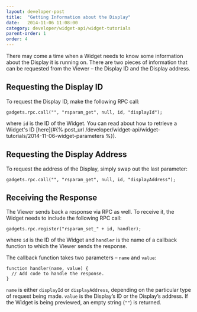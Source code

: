 ```yaml
---
layout: developer-post
title:  "Getting Information about the Display"
date:   2014-11-06 11:08:00
category: developer/widget-api/widget-tutorials
parent-order: 1
order: 4
---
```


There may come a time when a Widget needs to know some information about the Display it is running on. There are two pieces of information that can be requested from the Viewer – the Display ID and the Display address.

## Requesting the Display ID
To request the Display ID, make the following RPC call:

```
gadgets.rpc.call("", "rsparam_get", null, id, "displayId");
```

where `id` is the ID of the Widget. You can read about how to retrieve a Widget's ID [here](#{% post_url /developer/widget-api/widget-tutorials/2014-11-06-widget-parameters %}).

## Requesting the Display Address
To request the address of the Display, simply swap out the last parameter:

```
gadgets.rpc.call("", "rsparam_get", null, id, "displayAddress");
```

## Receiving the Response
The Viewer sends back a response via RPC as well. To receive it, the Widget needs to include the following RPC call:

```
gadgets.rpc.register("rsparam_set_" + id, handler);
```

where `id` is the ID of the Widget and `handler` is the name of a callback function to which the Viewer sends the response.

The callback function takes two parameters – `name` and `value`:

```
function handler(name, value) {
  // Add code to handle the response.
}
```

`name` is either `displayId` or `displayAddress`, depending on the particular type of request being made. `value` is the Display’s ID or the Display’s address. If the Widget is being previewed, an empty string (`""`) is returned.